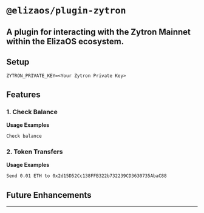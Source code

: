 # `@elizaos/plugin-zytron`

A plugin for interacting with the Zytron Mainnet within the ElizaOS ecosystem.
---

## Setup

```env
ZYTRON_PRIVATE_KEY=<Your Zytron Private Key>
```

## Features

### 1. Check Balance

**Usage Examples**

```bash
Check balance
```

### 2. Token Transfers

**Usage Examples**
```bash
Send 0.01 ETH to 0x2d15D52Cc138FFB322b732239CD3630735AbaC88
```

## Future Enhancements
---
